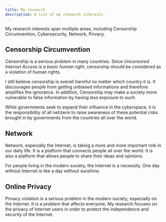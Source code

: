 ```yaml
---
title: My research
description: A list of my research interests.
---
```

My research interests span multiple areas, including Censorship Circumvention, Cybersecurity, Network, Privacy. 

## Censorship Circumvention
Censorship is a serious problem in many countries. Since *Uncensored Internet Access is a basic human right*, censorship should be considered as a violation of human rights. 

I still believe censorship is overall harmful no matter which country it is. It discourages people from getting unbiased informations and therefore amplifies the ignorance. In addition, Censorship may make a society more vulnerable to false information by having less exposure to such. 

While governments seek to expand their influence in the cyberspace, it is the responsibility of all netizens to raise awareness of these potential risks brought in by governments from the countries all over the world.

## Network
Network, especially the Internet, is taking a more and more important role in our daily life. It is a platform that connects people all over the world. It is also a platform that allows people to share their ideas and opinions. 

For people living in the modern society, the Internet is a necessity. One day without Internet is like a day without sunshine.

## Online Privacy
Privacy violation is a serious problem in the modern society, especially on the Internet. It is a problem that affects everyone. My research focuses on the privacy of Internet users in order to protect the independence and security of the Internet.